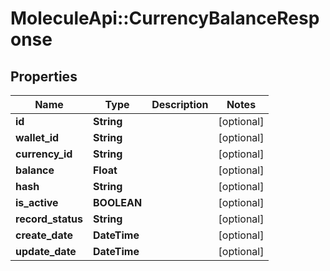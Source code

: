# MoleculeApi::CurrencyBalanceResponse

## Properties
Name | Type | Description | Notes
------------ | ------------- | ------------- | -------------
**id** | **String** |  | [optional] 
**wallet_id** | **String** |  | [optional] 
**currency_id** | **String** |  | [optional] 
**balance** | **Float** |  | [optional] 
**hash** | **String** |  | [optional] 
**is_active** | **BOOLEAN** |  | [optional] 
**record_status** | **String** |  | [optional] 
**create_date** | **DateTime** |  | [optional] 
**update_date** | **DateTime** |  | [optional] 


